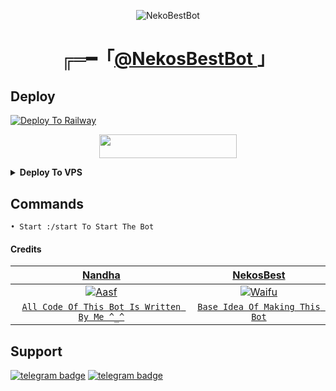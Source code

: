<p align="center">
  <img src="https://telegra.ph/file/1ee51bc225382ffac5f61.jpg" alt="NekoBestBot">
</p>
<h1 align="center">
  ╔═━「<b><a href="https://t.me/nekosbestbot">@NekosBestBot </a></b>」
</h1>

## Deploy
[![Deploy To Railway](https://railway.app/button.svg)](https://railway.app/new/template?template=https://github.com/Ctzfamily/VegetaRobot) <p align="center"><a href="https://heroku.com/deploy?template=https://github.com/Ctzfamily/NekoBestBot"> <img src="https://img.shields.io/badge/Deploy%20To%20Heroku-black?style=for-the-badge&logo=heroku" width="220" height="38.45"/></a></p>

<details><summary><b>Deploy To VPS</b></summary>
<p>
<pre>
git clone https://github.com/Ctzfamily/NekoBestBot
cd NekoBestBot
# Install Packages
pip3 install --upgrade -r requirements.txt
# Edit `config.py` with variables as given below then run bot
python3 -m main
</pre>
</p>
</details>

## Commands
```
• Start :/start To Start The Bot
```

#### Credits

| <a href="https://github.com/Ctzfamily" target="_blank">**Nandha**</a> | <a href="https://nekos.best" target="_blank">**NekosBest**</a> | 
| :---: |:---:|
| [![Aasf](https://avatars.githubusercontent.com/u/89440790?v=4)](https://avatars.githubusercontent.com/u/71401053?s=200&v=4)    | [![Waifu](https://avatars.githubusercontent.com/u/71401053?s=200&v=4)](https://github.com/Waifu-pics) |
| <a href="https://github.com/Ctzfamily/NekoBestBot/commits?author=Ctzfamily" target="_blank">`All Code Of This Bot Is Written By Me ^_^`</a> | <a href="https://nekos.best" target="_blank">`Base Idea Of Making This Bot`</a>

## Support
[![telegram badge](https://img.shields.io/badge/Telegram-Group-30302f?style=flat&logo=telegram)](https://telegram.dog/NandhaSupport)
[![telegram badge](https://img.shields.io/badge/Telegram-Channel-30302f?style=flat&logo=telegram)](https://telegram.dog/Nandhabots) 
